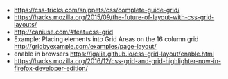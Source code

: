 - https://css-tricks.com/snippets/css/complete-guide-grid/
- https://hacks.mozilla.org/2015/09/the-future-of-layout-with-css-grid-layouts/
- http://caniuse.com/#feat=css-grid
- Example: Placing elements into Grid Areas on the 16 column grid http://gridbyexample.com/examples/page-layout/
- enable in browsers https://igalia.github.io/css-grid-layout/enable.html
- https://hacks.mozilla.org/2016/12/css-grid-and-grid-highlighter-now-in-firefox-developer-edition/
